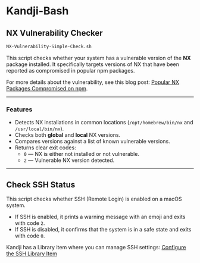 # Kandji-Bash


## NX Vulnerability Checker

```bash
NX-Vulnerability-Simple-Check.sh
```

This script checks whether your system has a vulnerable version of the **NX** package installed. It specifically targets versions of NX that have been reported as compromised in popular npm packages.

For more details about the vulnerability, see this blog post: [Popular NX Packages Compromised on npm](https://www.aikido.dev/blog/popular-nx-packages-compromised-on-npm).

---

### Features

- Detects NX installations in common locations (`/opt/homebrew/bin/nx` and `/usr/local/bin/nx`).
- Checks both **global** and **local** NX versions.
- Compares versions against a list of known vulnerable versions.
- Returns clear exit codes:
  - `0` — NX is either not installed or not vulnerable.
  - `2` — Vulnerable NX version detected.

---

## Check SSH Status

This script checks whether SSH (Remote Login) is enabled on a macOS system.  
- If SSH is enabled, it prints a warning message with an emoji and exits with code `2`.  
- If SSH is disabled, it confirms that the system is in a safe state and exits with code `0`.

Kandji has a Library item where you can manage SSH settings:
[Configure the SSH Library Item](https://support.kandji.io/kb/configure-the-ssh-library-item)


